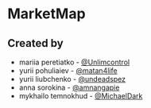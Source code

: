 # MarketMap

## Created by

* mariia peretiatko - [@Unlimcontrol](github.com/Unlimcontrol)
* yurii pohuliaiev - [@matan4life](github.com/matan4life)
* yurii liubchenko - [@undeadspez](github.com/undeadspez)
* anna sorokina - [@amnangapie](github.com/amnangapie)
* mykhailo temnokhud - [@MichaelDark](github.com/MichaelDark)
